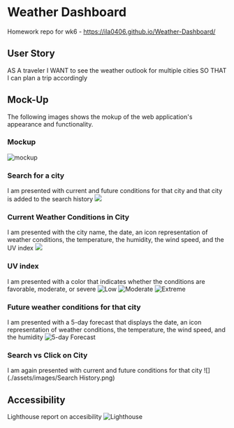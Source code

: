 # Weather Dashboard
Homework repo for wk6 - 
https://ila0406.github.io/Weather-Dashboard/

## User Story
AS A traveler
I WANT to see the weather outlook for multiple cities
SO THAT I can plan a trip accordingly

## Mock-Up 

The following images shows the mokup of the web application's appearance and functionality. 

### Mockup
![mockup](./assets/images/06-server-side-apis-homework-demo.png)

### Search for a city
I am presented with current and future conditions for that city and that city is added to the search history
![](./assets/images/Weather-Dashboard.png)

### Current Weather Conditions in City
I am presented with the city name, the date, an icon representation of weather conditions, the temperature, the humidity, the wind speed, and the UV index
![](./assets/images/Current.png)

### UV index
I am presented with a color that indicates whether the conditions are favorable, moderate, or severe
![Low](./assets/images/UVgreen.png)
![Moderate](./assets/images/UVyellow.png)
![Extreme](./assets/images/Uvpurple.png)

### Future weather conditions for that city
I am presented with a 5-day forecast that displays the date, an icon representation of weather conditions, the temperature, the wind speed, and the humidity
![5-day Forecast](./assets/images/5day.png)


### Search vs Click on City
I am again presented with current and future conditions for that city
![](./assets/images/Search History.png)

## Accessibility
Lighthouse report on accesibility
![Lighthouse](./assets/images/lighthouse.png)